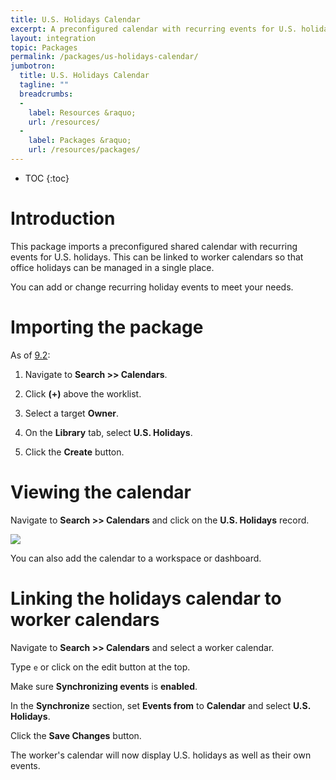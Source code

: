 ```yaml
---
title: U.S. Holidays Calendar
excerpt: A preconfigured calendar with recurring events for U.S. holidays.
layout: integration
topic: Packages
permalink: /packages/us-holidays-calendar/
jumbotron:
  title: U.S. Holidays Calendar
  tagline: ""
  breadcrumbs:
  -
    label: Resources &raquo;
    url: /resources/
  -
    label: Packages &raquo;
    url: /resources/packages/
---
```


* TOC
{:toc}

# Introduction

This package imports a preconfigured shared calendar with recurring events for U.S. holidays. This can be linked to worker calendars so that office holidays can be managed in a single place.

You can add or change recurring holiday events to meet your needs.

# Importing the package

As of [9.2](/releases/9.2/):

1. Navigate to **Search >> Calendars**.

1. Click **(+)** above the worklist.

1. Select a target **Owner**.

1. On the **Library** tab, select **U.S. Holidays**.

1. Click the **Create** button.

# Viewing the calendar

Navigate to **Search >> Calendars** and click on the **U.S. Holidays** record.

<div class="cerb-screenshot">
<img src="/assets/images/packages/us-holidays/calendar.png" class="screenshot">
</div>

You can also add the calendar to a workspace or dashboard.

# Linking the holidays calendar to worker calendars

Navigate to **Search >> Calendars** and select a worker calendar.

Type `e` or click on the edit button at the top.

Make sure **Synchronizing events** is **enabled**.

In the **Synchronize** section, set **Events from** to **Calendar** and select **U.S. Holidays**.

Click the **Save Changes** button.

The worker's calendar will now display U.S. holidays as well as their own events.